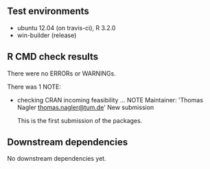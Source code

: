 ## Test environments
* ubuntu 12.04 (on travis-ci), R 3.2.0
* win-builder (release)

## R CMD check results
There were no ERRORs or WARNINGs. 

There was 1 NOTE:

* checking CRAN incoming feasibility ... NOTE
Maintainer: 'Thomas Nagler <thomas.nagler@tum.de>'
New submission


  This is the first submission of the packages.

## Downstream dependencies
No downstream dependencies yet.

